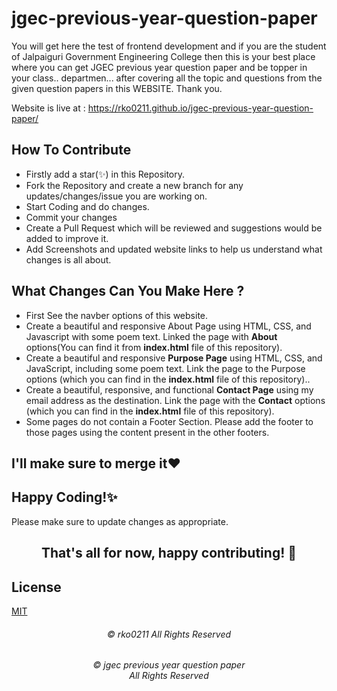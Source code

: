 # jgec-previous-year-question-paper
You will get here the test of frontend development and if you are the student of Jalpaiguri Government Engineering College then this is your best place where you can get JGEC previous year question paper and be topper in your class.. departmen... after covering all the topic and questions from the given question papers in this WEBSITE. Thank you.


Website is live at : https://rko0211.github.io/jgec-previous-year-question-paper/



## How To Contribute

- Firstly add a star(✨) in this Repository.
- Fork the Repository and create a new branch for any updates/changes/issue you are working on.
- Start Coding and do changes.
- Commit your changes
- Create a Pull Request which will be reviewed and suggestions would be added to improve it.
- Add Screenshots and updated website links to help us understand what changes is all about.

## What Changes Can You Make Here ?
- First See the navber options of this website.
- Create a beautiful and responsive About Page using HTML, CSS, and Javascript with some poem text. Linked the page with **About**       options(You can find it from **index.html** file of this repository).
- Create a beautiful and responsive **Purpose Page** using HTML, CSS, and JavaScript, including some poem text. Link the page to the Purpose options (which you can find in the **index.html** file of this repository)..
- Create a beautiful, responsive, and functional **Contact Page** using my email address as the destination. Link the page with the   **Contact** options (which you can find in the **index.html** file of this repository).
- Some pages do not contain a Footer Section. Please add the footer to those pages using the content present in the other footers.

## I'll make sure to merge it❤

## Happy Coding!✨
 Please make sure to update changes as appropriate.

<h2 align="center" >That's all for now, happy contributing! 🙌</h2>

## License
<a href="https://choosealicense.com/licenses/mit/">MIT</a>

<h6 align="center"> ©  rko0211 All Rights Reserved</h6>

<h6 align="center">© jgec previous year question paper <br>
All Rights Reserved</h6>
